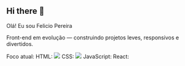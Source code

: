 ## Hi there 👋
Olá! Eu sou Felicio Pereira

Front-end em evolução — construindo projetos leves, responsivos e divertidos.

Foco atual: 
HTML: <img src="https://img.shields.io/badge/HTML-239120?style=for-the-badge&logo=html5&logoColor=white"/>
CSS: <img src="https://img.shields.io/badge/CSS-239120?&style=for-the-badge&logo=css3&logoColor=white"/>
JavaScript: 
React:
